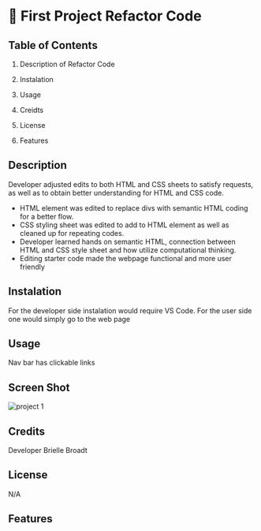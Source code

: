 # 📖 First Project Refactor Code

## Table of Contents

1. Description of Refactor Code

2. Instalation

3. Usage

4. Creidts

5. License

6. Features

## Description
Developer adjusted edits to both HTML and CSS sheets to satisfy requests, as well as to obtain better understanding for HTML and CSS code.
* HTML element was edited to replace divs with semantic HTML coding for a better flow.
* CSS styling sheet was edited to add to HTML element as well as cleaned up for repeating codes.
* Developer learned hands on semantic HTML, connection between HTML and CSS style sheet and how utilize computational thinking.
* Editing starter code made the webpage functional and more user friendly

## Instalation
For the developer side instalation would require VS Code. For the user side one would simply go to the web page

## Usage
Nav bar has clickable links
## Screen Shot
![project 1](https://github.com/BrielleBroadt/Refactor-challange/assets/135186013/adab75e5-faeb-42be-9517-8df42c5e163c)



## Credits
Developer Brielle Broadt

## License 
N/A
## Features